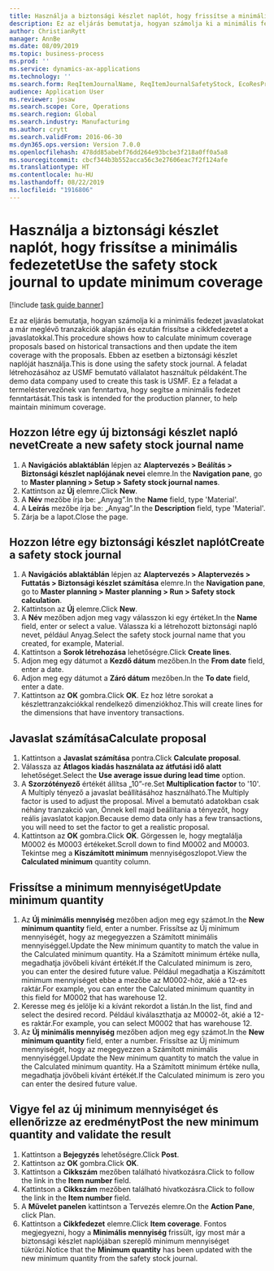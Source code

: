 ```yaml
---
title: Használja a biztonsági készlet naplót, hogy frissítse a minimális fedezetet
description: Ez az eljárás bemutatja, hogyan számolja ki a minimális fedezet javaslatokat a már meglévő tranzakciók alapján és ezután frissítse a cikkfedezetet a javaslatokkal.
author: ChristianRytt
manager: AnnBe
ms.date: 08/09/2019
ms.topic: business-process
ms.prod: ''
ms.service: dynamics-ax-applications
ms.technology: ''
ms.search.form: ReqItemJournalName, ReqItemJournalSafetyStock, EcoResProductInformationDialog, EcoResProductDetailsExtended, ReqItemTable
audience: Application User
ms.reviewer: josaw
ms.search.scope: Core, Operations
ms.search.region: Global
ms.search.industry: Manufacturing
ms.author: crytt
ms.search.validFrom: 2016-06-30
ms.dyn365.ops.version: Version 7.0.0
ms.openlocfilehash: 478dd85abebf76dd264e93bcbe3f218a0ff0a5a8
ms.sourcegitcommit: cbcf344b3b552acca56c3e27606eac7f2f124afe
ms.translationtype: HT
ms.contentlocale: hu-HU
ms.lasthandoff: 08/22/2019
ms.locfileid: "1916806"
---
```

# <a name="use-the-safety-stock-journal-to-update-minimum-coverage"></a><span data-ttu-id="b7936-103">Használja a biztonsági készlet naplót, hogy frissítse a minimális fedezetet</span><span class="sxs-lookup"><span data-stu-id="b7936-103">Use the safety stock journal to update minimum coverage</span></span>

[!include [task guide banner](../../includes/task-guide-banner.md)]

<span data-ttu-id="b7936-104">Ez az eljárás bemutatja, hogyan számolja ki a minimális fedezet javaslatokat a már meglévő tranzakciók alapján és ezután frissítse a cikkfedezetet a javaslatokkal.</span><span class="sxs-lookup"><span data-stu-id="b7936-104">This procedure shows how to calculate minimum coverage proposals based on historical transactions and then update the item coverage with the proposals.</span></span> <span data-ttu-id="b7936-105">Ebben az esetben a biztonsági készlet naplóját használja.</span><span class="sxs-lookup"><span data-stu-id="b7936-105">This is done using the safety stock journal.</span></span> <span data-ttu-id="b7936-106">A feladat létrehozásához az USMF bemutató vállalatot használtuk példaként.</span><span class="sxs-lookup"><span data-stu-id="b7936-106">The demo data company used to create this task is USMF.</span></span> <span data-ttu-id="b7936-107">Ez a feladat a termeléstervezőnek van fenntartva, hogy segítse a minimális fedezet fenntartását.</span><span class="sxs-lookup"><span data-stu-id="b7936-107">This task is intended for the production planner, to help maintain minimum coverage.</span></span>


## <a name="create-a-new-safety-stock-journal-name"></a><span data-ttu-id="b7936-108">Hozzon létre egy új biztonsági készlet napló nevet</span><span class="sxs-lookup"><span data-stu-id="b7936-108">Create a new safety stock journal name</span></span>
1. <span data-ttu-id="b7936-109">A **Navigációs ablaktáblán** lépjen az **Alaptervezés > Beálítás > Biztonsági készlet naplójának nevei** elemre.</span><span class="sxs-lookup"><span data-stu-id="b7936-109">In the **Navigation pane**, go to **Master planning > Setup > Safety stock journal names**.</span></span>
2. <span data-ttu-id="b7936-110">Kattintson az **Új** elemre.</span><span class="sxs-lookup"><span data-stu-id="b7936-110">Click **New**.</span></span>
3. <span data-ttu-id="b7936-111">A **Név** mezőbe írja be: „Anyag”.</span><span class="sxs-lookup"><span data-stu-id="b7936-111">In the **Name** field, type 'Material'.</span></span>
4. <span data-ttu-id="b7936-112">A **Leírás** mezőbe írja be: „Anyag”.</span><span class="sxs-lookup"><span data-stu-id="b7936-112">In the **Description** field, type 'Material'.</span></span>
5. <span data-ttu-id="b7936-113">Zárja be a lapot.</span><span class="sxs-lookup"><span data-stu-id="b7936-113">Close the page.</span></span>

## <a name="create-a-safety-stock-journal"></a><span data-ttu-id="b7936-114">Hozzon létre egy biztonsági készlet naplót</span><span class="sxs-lookup"><span data-stu-id="b7936-114">Create a safety stock journal</span></span>
1. <span data-ttu-id="b7936-115">A **Navigációs ablaktáblán** lépjen az **Alaptervezés > Alaptervezés > Futtatás > Biztonsági készlet számítása** elemre.</span><span class="sxs-lookup"><span data-stu-id="b7936-115">In the **Navigation pane**, go to **Master planning > Master planning > Run > Safety stock calculation**.</span></span>
2. <span data-ttu-id="b7936-116">Kattintson az **Új** elemre.</span><span class="sxs-lookup"><span data-stu-id="b7936-116">Click **New**.</span></span>
3. <span data-ttu-id="b7936-117">A **Név** mezőben adjon meg vagy válasszon ki egy értéket.</span><span class="sxs-lookup"><span data-stu-id="b7936-117">In the **Name** field, enter or select a value.</span></span> <span data-ttu-id="b7936-118">Válassza ki a létrehozott biztonsági napló nevet, például Anyag.</span><span class="sxs-lookup"><span data-stu-id="b7936-118">Select the safety stock journal name that you created, for example, Material.</span></span>  
4. <span data-ttu-id="b7936-119">Kattintson a **Sorok létrehozása** lehetőségre.</span><span class="sxs-lookup"><span data-stu-id="b7936-119">Click **Create lines**.</span></span>
5. <span data-ttu-id="b7936-120">Adjon meg egy dátumot a **Kezdő dátum** mezőben.</span><span class="sxs-lookup"><span data-stu-id="b7936-120">In the **From date** field, enter a date.</span></span>  
6. <span data-ttu-id="b7936-121">Adjon meg egy dátumot a **Záró dátum** mezőben.</span><span class="sxs-lookup"><span data-stu-id="b7936-121">In the **To date** field, enter a date.</span></span>
7. <span data-ttu-id="b7936-122">Kattintson az **OK** gombra.</span><span class="sxs-lookup"><span data-stu-id="b7936-122">Click **OK**.</span></span> <span data-ttu-id="b7936-123">Ez hoz létre sorokat a készlettranzakciókkal rendelkező dimenziókhoz.</span><span class="sxs-lookup"><span data-stu-id="b7936-123">This will create lines for the dimensions that have inventory transactions.</span></span>  

## <a name="calculate-proposal"></a><span data-ttu-id="b7936-124">Javaslat számítása</span><span class="sxs-lookup"><span data-stu-id="b7936-124">Calculate proposal</span></span>
1. <span data-ttu-id="b7936-125">Kattintson a **Javaslat számítása** pontra.</span><span class="sxs-lookup"><span data-stu-id="b7936-125">Click **Calculate proposal**.</span></span>
2. <span data-ttu-id="b7936-126">Válassza az **Átlagos kiadás használata az átfutási idő alatt** lehetőséget.</span><span class="sxs-lookup"><span data-stu-id="b7936-126">Select the **Use average issue during lead time** option.</span></span>
3. <span data-ttu-id="b7936-127">A **Szorzótényező** értékét állítsa „10”-re.</span><span class="sxs-lookup"><span data-stu-id="b7936-127">Set **Multiplication factor** to '10'.</span></span> <span data-ttu-id="b7936-128">A Multiply tényező a javaslat beállításához használható.</span><span class="sxs-lookup"><span data-stu-id="b7936-128">The Multiply factor is used to adjust the proposal.</span></span> <span data-ttu-id="b7936-129">Mivel a bemutató adatokban csak néhány tranzakció van, Önnek kell majd beállítania a tényezőt, hogy reális javaslatot kapjon.</span><span class="sxs-lookup"><span data-stu-id="b7936-129">Because demo data only has a few transactions, you will need to set the factor to get a realistic proposal.</span></span>  
4. <span data-ttu-id="b7936-130">Kattintson az **OK** gombra.</span><span class="sxs-lookup"><span data-stu-id="b7936-130">Click **OK**.</span></span> <span data-ttu-id="b7936-131">Görgessen le, hogy megtalálja M0002 és M0003 értékeket.</span><span class="sxs-lookup"><span data-stu-id="b7936-131">Scroll down to find M0002 and M0003.</span></span> <span data-ttu-id="b7936-132">Tekintse meg a **Kiszámított minimum** mennyiségoszlopot.</span><span class="sxs-lookup"><span data-stu-id="b7936-132">View the **Calculated minimum** quantity column.</span></span>   

## <a name="update-minimum-quantity"></a><span data-ttu-id="b7936-133">Frissítse a minimum mennyiséget</span><span class="sxs-lookup"><span data-stu-id="b7936-133">Update minimum quantity</span></span>
1. <span data-ttu-id="b7936-134">Az **Új minimális mennyiség** mezőben adjon meg egy számot.</span><span class="sxs-lookup"><span data-stu-id="b7936-134">In the **New minimum quantity** field, enter a number.</span></span> <span data-ttu-id="b7936-135">Frissítse az Új minimum mennyiségét, hogy az megegyezzen a Számított minimális mennyiséggel.</span><span class="sxs-lookup"><span data-stu-id="b7936-135">Update the New minimum quantity to match the value in the Calculated minimum quantity.</span></span> <span data-ttu-id="b7936-136">Ha a Számított minimum értéke nulla, megadhatja jövőbeli kívánt értékét.</span><span class="sxs-lookup"><span data-stu-id="b7936-136">If the Calculated minimum is zero,  you can enter the desired future value.</span></span> <span data-ttu-id="b7936-137">Például megadhatja a Kiszámított minimum mennyiséget ebbe a mezőbe az M0002-höz, akié a 12-es raktár.</span><span class="sxs-lookup"><span data-stu-id="b7936-137">For example, you can enter the Calculated minimum quantity in this field for M0002 that has warehouse 12.</span></span>  
2. <span data-ttu-id="b7936-138">Keresse meg és jelölje ki a kívánt rekordot a listán.</span><span class="sxs-lookup"><span data-stu-id="b7936-138">In the list, find and select the desired record.</span></span> <span data-ttu-id="b7936-139">Például kiválaszthatja az M0002-őt, akié a 12-es raktár.</span><span class="sxs-lookup"><span data-stu-id="b7936-139">For example, you can select M0002 that has warehouse 12.</span></span>  
3. <span data-ttu-id="b7936-140">Az **Új minimális mennyiség** mezőben adjon meg egy számot.</span><span class="sxs-lookup"><span data-stu-id="b7936-140">In the **New minimum quantity** field, enter a number.</span></span> <span data-ttu-id="b7936-141">Frissítse az Új minimum mennyiségét, hogy az megegyezzen a Számított minimális mennyiséggel.</span><span class="sxs-lookup"><span data-stu-id="b7936-141">Update the New minimum quantity to match the value in the Calculated minimum quantity.</span></span> <span data-ttu-id="b7936-142">Ha a Számított minimum értéke nulla, megadhatja jövőbeli kívánt értékét.</span><span class="sxs-lookup"><span data-stu-id="b7936-142">If the Calculated minimum is zero you can enter the desired future value.</span></span>  

## <a name="post-the-new-minimum-quantity-and-validate-the-result"></a><span data-ttu-id="b7936-143">Vigye fel az új minimum mennyiséget és ellenőrizze az eredményt</span><span class="sxs-lookup"><span data-stu-id="b7936-143">Post the new minimum quantity and validate the result</span></span>
1. <span data-ttu-id="b7936-144">Kattintson a **Bejegyzés** lehetőségre.</span><span class="sxs-lookup"><span data-stu-id="b7936-144">Click **Post**.</span></span>
2. <span data-ttu-id="b7936-145">Kattintson az **OK** gombra.</span><span class="sxs-lookup"><span data-stu-id="b7936-145">Click **OK**.</span></span>
3. <span data-ttu-id="b7936-146">Kattintson a **Cikkszám** mezőben található hivatkozásra.</span><span class="sxs-lookup"><span data-stu-id="b7936-146">Click to follow the link in the **Item number** field.</span></span>
4. <span data-ttu-id="b7936-147">Kattintson a **Cikkszám** mezőben található hivatkozásra.</span><span class="sxs-lookup"><span data-stu-id="b7936-147">Click to follow the link in the **Item number** field.</span></span>
5. <span data-ttu-id="b7936-148">A **Művelet panelen** kattintson a Tervezés elemre.</span><span class="sxs-lookup"><span data-stu-id="b7936-148">On the **Action Pane**, click Plan.</span></span>
6. <span data-ttu-id="b7936-149">Kattintson a **Cikkfedezet** elemre.</span><span class="sxs-lookup"><span data-stu-id="b7936-149">Click **Item coverage**.</span></span> <span data-ttu-id="b7936-150">Fontos megjegyezni, hogy a **Minimális mennyiség** frissült, így most már a biztonsági készlet naplójában szereplő minimum mennyiséget tükrözi.</span><span class="sxs-lookup"><span data-stu-id="b7936-150">Notice that the **Minimum quantity** has been updated with the new minimum quantity from the safety stock journal.</span></span>  

